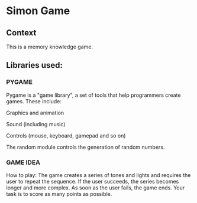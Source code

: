 # Simon Game 
## Context
This is a memory knowledge game.
## Libraries used:
### PYGAME
Pygame is a "game library", a set of tools that help programmers create games. These include:

Graphics and animation

Sound (including music)

Controls (mouse, keyboard, gamepad and so on)


The random module controls the generation of random numbers.

### GAME IDEA

How to play: The game creates a series of tones and lights and requires the user to repeat the sequence. If the user succeeds, the series becomes longer and more complex. As soon as the user fails, the game ends. Your task is to score as many points as possible.
